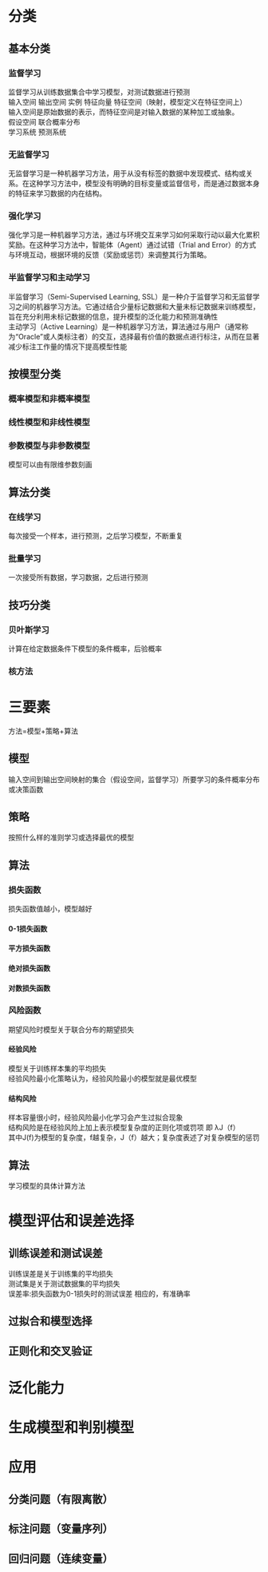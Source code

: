 # 分类
## 基本分类
### 监督学习
监督学习从训练数据集合中学习模型，对测试数据进行预测<br>
输入空间 输出空间 实例 特征向量 特征空间（映射，模型定义在特征空间上）<br>输入空间是原始数据的表示，而特征空间是对输入数据的某种加工或抽象。<br>
假设空间 联合概率分布 <br>学习系统  预测系统
### 无监督学习
无监督学习是一种机器学习方法，用于从没有标签的数据中发现模式、结构或关系。在这种学习方法中，模型没有明确的目标变量或监督信号，而是通过数据本身的特征来学习数据的内在结构。
### 强化学习
强化学习是一种机器学习方法，通过与环境交互来学习如何采取行动以最大化累积奖励。在这种学习方法中，智能体（Agent）通过试错（Trial and Error）的方式与环境互动，根据环境的反馈（奖励或惩罚）来调整其行为策略。
### 半监督学习和主动学习
半监督学习（Semi-Supervised Learning, SSL）是一种介于监督学习和无监督学习之间的机器学习方法。它通过结合少量标记数据和大量未标记数据来训练模型，旨在充分利用未标记数据的信息，提升模型的泛化能力和预测准确性<br>
主动学习（Active Learning）是一种机器学习方法，算法通过与用户（通常称为“Oracle”或人类标注者）的交互，选择最有价值的数据点进行标注，从而在显著减少标注工作量的情况下提高模型性能
## 按模型分类
### 概率模型和非概率模型
### 线性模型和非线性模型
### 参数模型与非参数模型
模型可以由有限维参数刻画
## 算法分类
### 在线学习
每次接受一个样本，进行预测，之后学习模型，不断重复
### 批量学习
一次接受所有数据，学习数据，之后进行预测
## 技巧分类
### 贝叶斯学习
计算在给定数据条件下模型的条件概率，后验概率
### 核方法
# 三要素
方法=模型+策略+算法
## 模型
输入空间到输出空间映射的集合（假设空间，监督学习）所要学习的条件概率分布或决策函数
## 策略
按照什么样的准则学习或选择最优的模型
## 算法
### 损失函数
损失函数值越小，模型越好
#### 0-1损失函数
#### 平方损失函数
#### 绝对损失函数
#### 对数损失函数
### 风险函数
期望风险时模型关于联合分布的期望损失<br>
#### 经验风险
模型关于训练样本集的平均损失<br>
经验风险最小化策略认为，经验风险最小的模型就是最优模型
#### 结构风险
样本容量很小时，经验风险最小化学习会产生过拟合现象<br>
结构风险是在经验风险上加上表示模型复杂度的正则化项或罚项     即 λJ（f）<br>
其中J(f)为模型的复杂度，f越复杂，J（f）越大；复杂度表述了对复杂模型的惩罚
## 算法
学习模型的具体计算方法
# 模型评估和误差选择
## 训练误差和测试误差
训练误差是关于训练集的平均损失<br>
测试集是关于测试数据集的平均损失<br>
误差率:损失函数为0-1损失时的测试误差    相应的，有准确率
## 过拟合和模型选择

## 正则化和交叉验证
# 泛化能力
# 生成模型和判别模型
# 应用
## 分类问题（有限离散）
## 标注问题（变量序列）
## 回归问题（连续变量）
